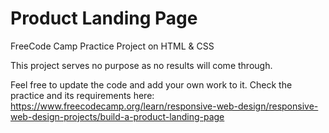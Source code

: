 # Product Landing Page 
FreeCode Camp Practice Project on HTML & CSS 

This project serves no purpose as no results will come through.

Feel free to update the code and add your own work to it. 
Check the practice and its requirements here:
https://www.freecodecamp.org/learn/responsive-web-design/responsive-web-design-projects/build-a-product-landing-page
